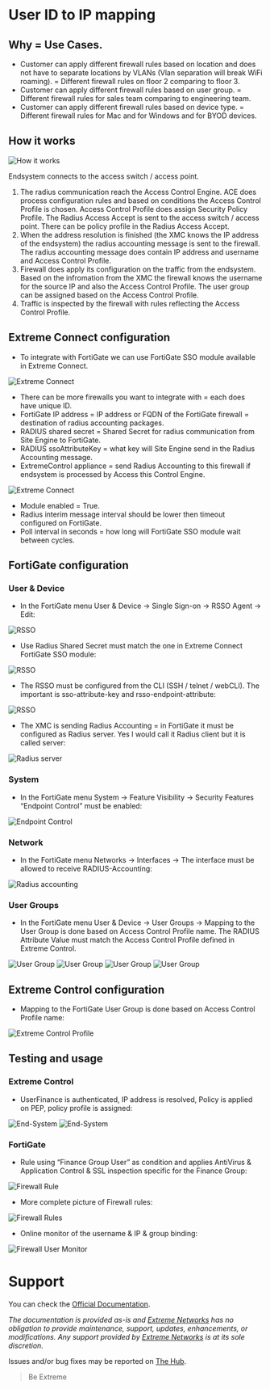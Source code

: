 # User ID to IP mapping

## Why = Use Cases.
* Customer can apply different firewall rules based on location and does not have to separate locations by VLANs (Vlan separation will break WiFi roaming). = Different firewall rules on floor 2 comparing to floor 3.
* Customer can apply different firewall rules based on user group. = Different firewall rules for sales team comparing to engineering team.
* Customer can apply different firewall rules based on device type. = Different firewall rules for Mac and for Windows and for BYOD devices.

## How it works
![How it works](HowItWorks.png "How it works")

   Endsystem connects to the access switch / access point. 
1. The radius communication reach the Access Control Engine. ACE does process configuration rules and based on conditions the Access Control Profile is chosen. Access Control Profile does assign Security Policy Profile. The Radius Access Accept is sent to the access switch / access point. There can be policy profile in the Radius Access Accept.
2. When the address resolution is finished (the XMC knows the IP address of the endsystem) the radius accounting message is sent to the firewall. The radius accounting message does contain IP address and username and Access Control Profile.
3. Firewall does apply its configuration on the traffic from the endsystem. Based on the infromation from the XMC the firewall knows the username for the source IP and also the Access Control Profile. The user group can be assigned based on the Access Control Profile.
4. Traffic is inspected by the firewall with rules reflecting the Access Control Profile.

## Extreme Connect configuration
* To integrate with FortiGate we can use FortiGate SSO module available in Extreme Connect.

![Extreme Connect](ConnectConfig.png "Extreme Connect")
* There can be more firewalls you want to integrate with = each does have unique ID.
* FortiGate IP address = IP address or FQDN of the FortiGate firewall = destination of radius accounting packages.
* RADIUS shared secret = Shared Secret for radius communication from Site Engine to FortiGate.
* RADIUS ssoAttributeKey = what key will Site Engine send in the Radius Accounting message.
* ExtremeControl appliance = send Radius Accounting to this firewall if endsystem is processed by Access this Control Engine.

![Extreme Connect](ConnectConfig2.png "Extreme Connect")
* Module enabled = True.
* Radius interim message interval should be lower then timeout configured on FortiGate.
* Poll interval in seconds = how long will FortiGate SSO module wait between cycles.

## FortiGate configuration

### User & Device
* In the FortiGate menu User & Device -> Single Sign-on -> RSSO Agent -> Edit:

![RSSO](RSSO.png "RSSO")
* Use Radius Shared Secret must match the one in Extreme Connect FortiGate SSO module:

![RSSO](RSSO1.png "RSSO")
* The RSSO must be configured from the CLI (SSH / telnet / webCLI). The important is sso-attribute-key and rsso-endpoint-attribute:

![RSSO](RSSO2.png "RSSO")
* The XMC is sending Radius Accounting = in FortiGate it must be configured as Radius server. Yes I would call it Radius client but it is called server:

![Radius server](Radius.png "Radius server")

### System
* In the FortiGate menu System -> Feature Visibility -> Security Features “Endpoint Control” must be enabled:

![Endpoint Control](EndPointControl.png "Endpoint Control")

### Network
* In the FortiGate menu Networks -> Interfaces -> The interface must be allowed to receive RADIUS-Accounting:

![Radius accounting](RadiusAccounting.png "Radius accounting")

### User Groups
* In the FortiGate menu User & Device -> User Groups -> Mapping to the User Group is done based on Access Control Profile name. The RADIUS Attribute Value must match the Access Control Profile defined in Extreme Control.

![User Group](UserGroup1.png "User Group")
![User Group](UserGroup2.png "User Group")
![User Group](UserGroup3.png "User Group")
![User Group](UserGroup4.png "User Group")

## Extreme Control configuration
* Mapping to the FortiGate User Group is done based on Access Control Profile name:

![Extreme Control Profile](ExtremeProfiles.png "Extreme Control Profile")

## Testing and usage

### Extreme Control
* UserFinance is authenticated, IP address is resolved, Policy is applied on PEP, policy profile is assigned:

![End-System](ExtremeControl.png "End-System")
![End-System](ExtremeControl1.png "End-System")


### FortiGate
* Rule using “Finance Group User” as condition and applies AntiVirus & Application Control & SSL inspection specific for the Finance Group:

![Firewall Rule](ExtremeControl.png "Firewall Rule")
* More complete picture of Firewall rules:

![Firewall Rules](ExtremeControl1.png "Firewall Rules")
* Online monitor of the username & IP & group binding:

![Firewall User Monitor](FirewallMonitor.png "Firewall User Monitor")

# Support
You can check the [Official Documentation](https://emc.extremenetworks.com/content/oneview/docs/connect/docs/l_ov_connect_security.htm#Fortinet).

_The documentation is provided as-is and [Extreme Networks](http://www.extremenetworks.com/) has no obligation to provide maintenance, support, updates, enhancements, or modifications. Any support provided by [Extreme Networks](http://www.extremenetworks.com/) is at its sole discretion._

Issues and/or bug fixes may be reported on [The Hub](https://community.extremenetworks.com/extreme).

>Be Extreme